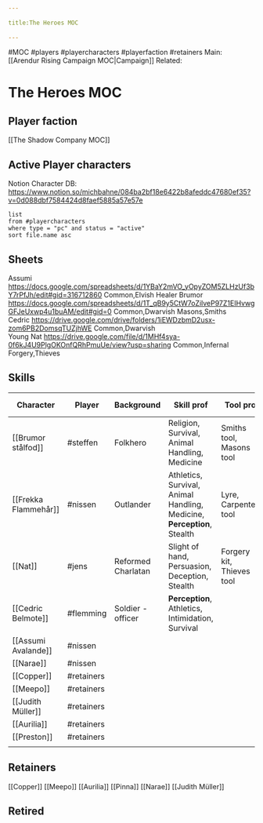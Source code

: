 --- 
title:The Heroes MOC 
---
#MOC #players #playercharacters #playerfaction #retainers 
Main: [[Arendur Rising Campaign MOC|Campaign]] Related:
# The Heroes MOC

## Player faction
[[The Shadow Company MOC]]

## Active Player characters
Notion Character DB: https://www.notion.so/michbahne/084ba2bf18e6422b8afeddc47680ef35?v=0d088dbf7584424d8faef5885a57e57e
```dataview
list 
from #playercharacters 
where type = "pc" and status = "active"
sort file.name asc
```
## Sheets
Assumi	https://docs.google.com/spreadsheets/d/1YBaY2mVO_yOpyZOM5ZLHzUf3bY7rPfJh/edit#gid=316712860	Common,Elvish		Healer
Brumor   https://docs.google.com/spreadsheets/d/1T_qB9y5CtW7oZilveP97Z1EIHvwgGFJeUxwp4u1buAM/edit#gid=0	Common,Dwarvish	Masons,Smiths	
Cedric  https://drive.google.com/drive/folders/1iEWDzbmD2usx-zom6PB2DomsqTUZjhWE	Common,Dwarvish		
Young Nat	https://drive.google.com/file/d/1MHf4sya-0f6kJ4U9PlgOKOnfQRhPmuUe/view?usp=sharing	Common,Infernal	Forgery,Thieves	

## Skills
| Character            | Player     | Background         | Skill prof                                                              | Tool prof                 | Languages                                 | P.Perc | P.Insi | P.Hist | P.Arcan | P.Reli | P. Surv | P.Natur | P.Inv |
| -------------------- | ---------- | ------------------ | ----------------------------------------------------------------------- | ------------------------- | ----------------------------------------- | ------ | ------ | ------ | ------- | ------ | ------- | ------- | ----- |
| [[Brumor stålfod]]           | #steffen   | Folkhero           | Religion, Survival, Animal Handling, Medicine                           | Smiths tool, Masons tool  | Common, Dwarf                             | 14     | 14     | 10     | 10      | 14     | 17      | 10      | 10    |
| [[Frekka Flammehår]] | #nissen    | Outlander          | Athletics, Survival, Animal Handling, Medicine, **Perception**, Stealth | Lyre, Carpenters tool     | Common, Sylvan, Ogre, Orc or Akacia local | 14     | 11     | 9      | 9       | 9      | 14      | 9       | 9     |
| [[Nat]]              | #jens      | Reformed Charlatan | Slight of hand, Persuasion, Deception, Stealth                          | Forgery kit, Thieves tool | Common, Infernal                          | 10     | 10     | 12     | 12      | 12     | 10      | 13      | 12    |
| [[Cedric Belmote]]           | #flemming  | Soldier - officer  | **Perception**, Athletics, Intimidation, Survival                       |                           | Common, Dwarf                             | 14     | 11     | 12     | 12      | 12     | 14      | 12      | 12    |
| [[Assumi Avalande]]           | #nissen    |                    |                                                                         |                           |                                           |        |        |        |         |        |         |         |       |
| [[Narae]]            | #nissen    |                    |                                                                         |                           |                                           |        |        |        |         |        |         |         |       |
| [[Copper]]           | #retainers |                    |                                                                         |                           |                                           |        |        |        |         |        |         |         |       |
| [[Meepo]]            | #retainers |                    |                                                                         |                           |                                           |        |        |        |         |        |         |         |       |
| [[Judith Müller]]           | #retainers |                    |                                                                         |                           |                                           |        |        |        |         |        |         |         |       |
| [[Aurilia]]          | #retainers |                    |                                                                         |                           |                                           |        |        |        |         |        |         |         |       |
| [[Preston]]          | #retainers |                    |                                                                         |                           |                                           |        |        |        |         |        |         |         |       |
|                      |            |                    |                                                                         |                           |                                           |        |        |        |         |        |         |         |       |

## Retainers
[[Copper]]
[[Meepo]]
[[Aurilia]]
[[Pinna]]
[[Narae]]
[[Judith Müller]]

## Retired


